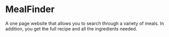 # MealFinder
A one page website that allows you to search through a variety of meals. In addition, you get the full recipe and all the ingredients needed.
